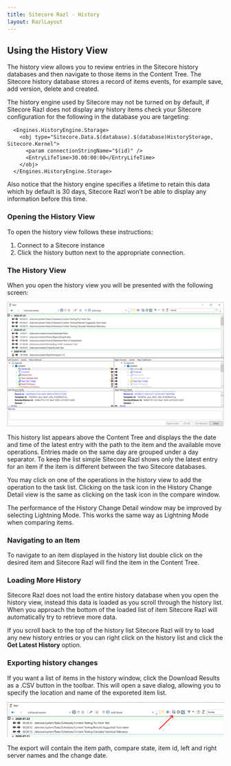 ```yaml
---
title: Sitecore Razl - History
layout: RazlLayout
---
```


## Using the History View

The history view allows you to review entries in the Sitecore history databases and then navigate to those items in the Content Tree. The Sitecore history database stores a record of items events, for example save, add version, delete and created.

The history engine used by Sitecore may not be turned on by default, if Sitecore Razl does not display any history items check your Sitecore configuration for the following in the database you are targeting:

	  <Engines.HistoryEngine.Storage>
		<obj type="Sitecore.Data.$(database).$(database)HistoryStorage, Sitecore.Kernel">
		  <param connectionStringName="$(id)" />
		  <EntryLifeTime>30.00:00:00</EntryLifeTime>
		</obj>
	  </Engines.HistoryEngine.Storage>

Also notice that the history engine specifies a lifetime to retain this data which by default is 30 days, Sitecore Razl won’t be able to display any information before this time.

### Opening the History View

To open the history view follows these instructions:

1. Connect to a Sitecore instance
2. Click the history button next to the appropriate connection.

### The History View

When you open the history view you will be presented with the following screen:

![](/Images/Razl-V4/history1.png)

This history list appears above the Content Tree and displays the the date and time of the latest entry with the path to the item and the available move operations. Entries made on the same day are grouped under a day separator. To keep the list simple Sitecore Razl shows only the latest entry for an item if the item is different between the two Sitecore databases.

You may click on one of the operations in the history view to add the operation to the task list. Clicking on the task icon in the History Change Detail view is the same as clicking on the task icon in the compare window.

The performance of the History Change Detail window may be improved by selecting Lightning Mode. This works the same way as Lightning Mode when comparing items.

### Navigating to an Item

To navigate to an item displayed in the history list double click on the desired item and Sitecore Razl will find the item in the Content Tree.

### Loading More History

Sitecore Razl does not load the entire history database when you open the history view, instead this data is loaded as you scroll through the history list. When you approach the bottom of the loaded list of item Sitecore Razl will automatically try to retrieve more data.

If you scroll back to the top of the history list Sitecore Razl will try to load any new history entries or you can right click on the history list and click the **Get Latest History** option.

### Exporting history changes
If you want a list of items in the history window, click the Download Results as a .CSV button in the toolbar. This will open a save dialog, allowing you to specify the location and name of the exporeted item list.

![](/Images/Razl-V4/HistoryExport.png)

The export will contain the item path, compare state, item id, left and right server names and the change date.